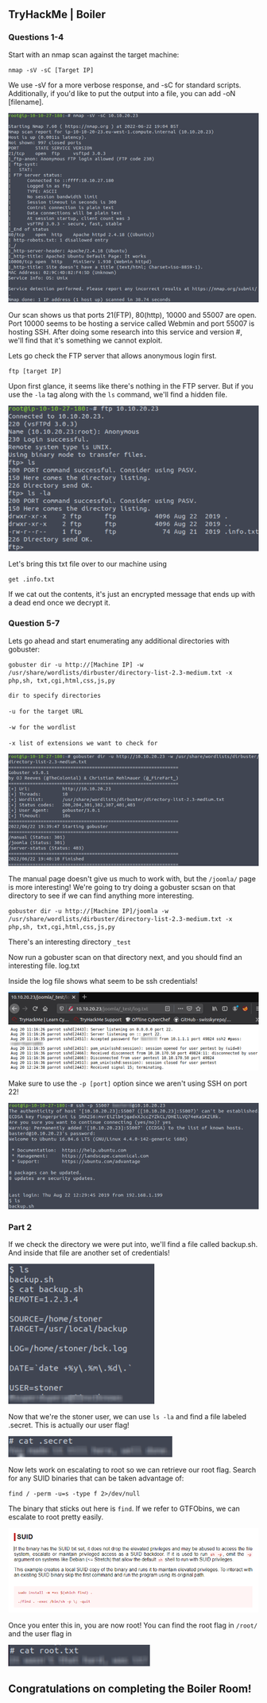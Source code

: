 ## TryHackMe | Boiler

### Questions 1-4

Start with an nmap scan against the target machine: 

```
nmap -sV -sC [Target IP]
```
We use -sV for a more verbose response, and -sC for standard scripts. Additionally, if you'd like to put the output into a file, you can add -oN [filename].

![NmapScan](THMScreenshots/Boiler/NmapScan.png)

Our scan shows us that ports 21(FTP), 80(http), 10000 and 55007 are open. Port 10000 seems to be hosting a service called Webmin and port 55007 is hosting SSH. After doing some research into this service and version #, we'll find that it's something we cannot exploit.

Lets go check the FTP server that allows anonymous login first.

```
ftp [target IP]
```

Upon first glance, it seems like there's nothing in the FTP server. But if you use the ```-la``` tag along with the ```ls``` command, we'll find a hidden file.

![FTPFile](THMScreenshots/Boiler/FTPFile.png)

Let's bring this txt file over to our machine using 
```
get .info.txt
```
If we cat out the contents, it's just an encrypted message that ends up with a dead end once we decrypt it.


### Question 5-7

Lets go ahead and start enumerating any additional directories with gobuster:
``` 
gobuster dir -u http://[Machine IP] -w /usr/share/wordlists/dirbuster/directory-list-2.3-medium.txt -x php,sh, txt,cgi,html,css,js,py
```
```
dir to specify directories

-u for the target URL

-w for the wordlist

-x list of extensions we want to check for
```
![Gobuster](THMScreenshots/Boiler/Gobuster.png)

The manual page doesn't give us much to work with, but the ```/joomla/``` page is more interesting! We're going to try doing a gobuster scsan on that directory to see if we can find anything more interesting.

``` 
gobuster dir -u http://[Machine IP]/joomla -w /usr/share/wordlists/dirbuster/directory-list-2.3-medium.txt -x php,sh, txt,cgi,html,css,js,py
```

There's an interesting directory ```_test``` 

Now run a gobuster scan on that directory next, and you should find an interesting file. log.txt

Inside the log file shows what seem to be ssh credentials!

![SSHCreds](THMScreenshots/Boiler/SSHCreds.png)

Make sure to use the ```-p [port]``` option since we aren't using SSH on port 22!

![SSH](THMScreenshots/Boiler/SSH.png)


### Part 2

If we check the directory we were put into, we'll find a file called backup.sh. And inside that file are another set of credentials!

![StonerCreds](THMScreenshots/Boiler/StonerCreds.png)

Now that we're the stoner user, we can use ```ls -la``` and find a file labeled .secret. This is actually our user flag!

![UserFlag](THMScreenshots/Boiler/UserFlag.png)

Now lets work on escalating to root so we can retrieve our root flag. Search for any SUID binaries that can be taken advantage of:
```
find / -perm -u=s -type f 2>/dev/null
```

The binary that sticks out here is ```find```. If we refer to GTFObins, we can escalate to root pretty easily.

![GTFOBins](THMScreenshots/Boiler/GTFOBins.png)

Once you enter this in, you are now root! You can find the root flag in ```/root/``` and the user flag in 

![RootFlag](THMScreenshots/Boiler/RootFlag.png)

## Congratulations on completing the Boiler Room!
